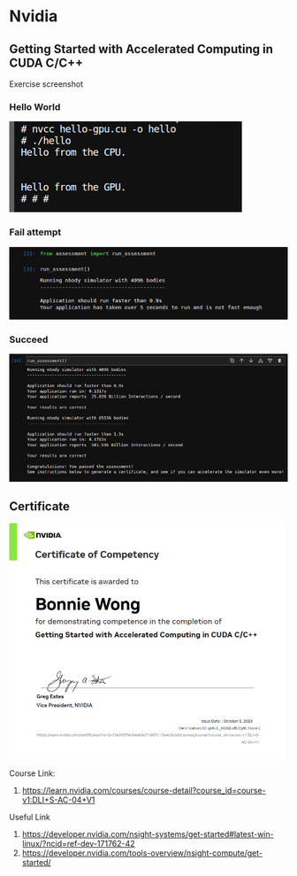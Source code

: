 # Nvidia

## Getting Started with Accelerated Computing in CUDA C/C++

Exercise screenshot

### Hello World

![alt text](helloworld.png)

### Fail attempt

![alt text](assessment_01.png)

### Succeed

![alt text](assessment_02.png)

## Certificate
![alt text](nvidia.png)

Course Link:

1. https://learn.nvidia.com/courses/course-detail?course_id=course-v1:DLI+S-AC-04+V1

Useful Link

1. https://developer.nvidia.com/nsight-systems/get-started#latest-win-linux/?ncid=ref-dev-171762-42
2. https://developer.nvidia.com/tools-overview/nsight-compute/get-started/
